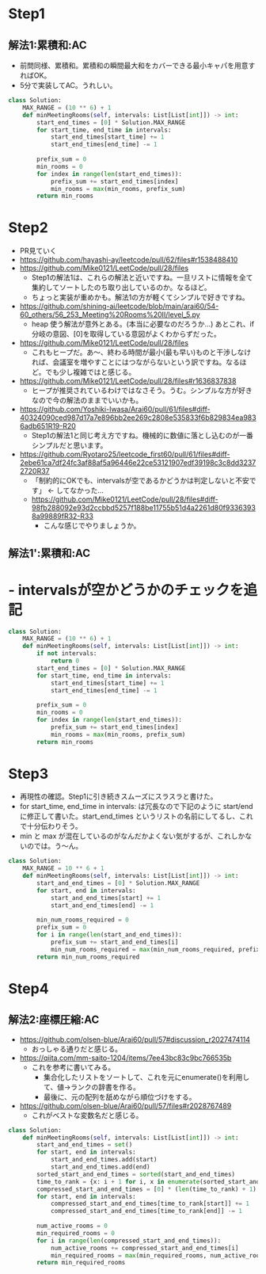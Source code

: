 # Step1
## 解法1:累積和:AC
 - 前問同様、累積和。累積和の瞬間最大和をカバーできる最小キャパを用意すればOK。
 - 5分で実装してAC。うれしい。
```py
class Solution:
    MAX_RANGE = (10 ** 6) + 1
    def minMeetingRooms(self, intervals: List[List[int]]) -> int:
        start_end_times = [0] * Solution.MAX_RANGE
        for start_time, end_time in intervals:
            start_end_times[start_time] += 1
            start_end_times[end_time] -= 1
        
        prefix_sum = 0
        min_rooms = 0
        for index in range(len(start_end_times)):
            prefix_sum += start_end_times[index]
            min_rooms = max(min_rooms, prefix_sum)
        return min_rooms
```

# Step2
 - PR見ていく
 - https://github.com/hayashi-ay/leetcode/pull/62/files#r1538488410
 - https://github.com/Mike0121/LeetCode/pull/28/files
   - Step1の解法1は、これらの解法と近いですね。一旦リストに情報を全て集約してソートしたのち取り出しているのか。なるほど。
   - ちょっと実装が重めかも。解法1の方が軽くてシンプルで好きですね。
 - https://github.com/shining-ai/leetcode/blob/main/arai60/54-60_others/56_253_Meeting%20Rooms%20II/level_5.py
   - heap 使う解法が意外とある。(本当に必要なのだろうか...) あとこれ、if分岐の意図、[0]を取得している意図がよくわからずだった。
 - https://github.com/Mike0121/LeetCode/pull/28/files
   - これもヒープだ。あ〜、終わる時間が最小(最も早い)ものと干渉しなければ、会議室を増やすことにはつながらないという訳ですね。なるほど。でも少し複雑ではと感じる。
 - https://github.com/Mike0121/LeetCode/pull/28/files#r1636837838
   - ヒープが推奨されているわけではなさそう。うむ。シンプルな方が好きなので今の解法のままでいいかも。
 - https://github.com/Yoshiki-Iwasa/Arai60/pull/61/files#diff-40324090ced987d17a7e896bb2ee269c2808e535833f6b829834ea9836adb651R19-R20
   - Step1の解法1と同じ考え方ですね。機械的に数値に落とし込むのが一番シンプルだと思います。
 - https://github.com/Ryotaro25/leetcode_first60/pull/61/files#diff-2ebe61ca7df24fc3af88af5a96446e22ce53121907edf39198c3c8dd32372720R37
   - 「制約的にOKでも、intervalsが空であるかどうかは判定しないと不安です」 <- してなかった...
   - https://github.com/Mike0121/LeetCode/pull/28/files#diff-98fb288092e93d2ccbbd5257f188be11755b51d4a2261d80f93363938a99889fR32-R33
       - こんな感じでやりましょうか。
## 解法1':累積和:AC
# - intervalsが空かどうかのチェックを追記
```py
class Solution:
    MAX_RANGE = (10 ** 6) + 1
    def minMeetingRooms(self, intervals: List[List[int]]) -> int:
        if not intervals:
            return 0
        start_end_times = [0] * Solution.MAX_RANGE
        for start_time, end_time in intervals:
            start_end_times[start_time] += 1
            start_end_times[end_time] -= 1
        
        prefix_sum = 0
        min_rooms = 0
        for index in range(len(start_end_times)):
            prefix_sum += start_end_times[index]
            min_rooms = max(min_rooms, prefix_sum)
        return min_rooms
```

# Step3
 - 再現性の確認。Step1に引き続きスムーズにスラスラと書けた。
 - for start_time, end_time in intervals: は冗長なので下記のように start/end に修正して書いた。start_end_times というリストの名前にしてるし、これで十分伝わりそう。
 - min と max が混在しているのがなんだかよくない気がするが、これしかないのでは。う～ん。
```py
class Solution:
    MAX_RANGE = 10 ** 6 + 1
    def minMeetingRooms(self, intervals: List[List[int]]) -> int:
        start_and_end_times = [0] * Solution.MAX_RANGE
        for start, end in intervals:
            start_and_end_times[start] += 1
            start_and_end_times[end] -= 1
        
        min_num_rooms_required = 0
        prefix_sum = 0
        for i in range(len(start_and_end_times)):
            prefix_sum += start_and_end_times[i]
            min_num_rooms_required = max(min_num_rooms_required, prefix_sum)
        return min_num_rooms_required
```
# Step4
## 解法2:座標圧縮:AC
 - https://github.com/olsen-blue/Arai60/pull/57#discussion_r2027474114
   - おっしゃる通りだと感じる。
 - https://qiita.com/mm-saito-1204/items/7ee43bc83c9bc766535b
   - これを参考に書いてみる。
       - 集合化したリストをソートして、これを元にenumerate()を利用して、値->ランクの辞書を作る。
       - 最後に、元の配列を舐めながら順位づけをする。
 - https://github.com/olsen-blue/Arai60/pull/57/files#r2028767489
   - これがベストな変数名だと感じる。
```py
class Solution:
    def minMeetingRooms(self, intervals: List[List[int]]) -> int:
        start_and_end_times = set()
        for start, end in intervals:
            start_and_end_times.add(start)
            start_and_end_times.add(end)
        sorted_start_and_end_times = sorted(start_and_end_times)
        time_to_rank = {x: i + 1 for i, x in enumerate(sorted_start_and_end_times)}
        compressed_start_and_end_times = [0] * (len(time_to_rank) + 1)
        for start, end in intervals:
            compressed_start_and_end_times[time_to_rank[start]] += 1
            compressed_start_and_end_times[time_to_rank[end]] -= 1
        
        num_active_rooms = 0
        min_required_rooms = 0
        for i in range(len(compressed_start_and_end_times)):
            num_active_rooms += compressed_start_and_end_times[i]
            min_required_rooms = max(min_required_rooms, num_active_rooms)
        return min_required_rooms
```
